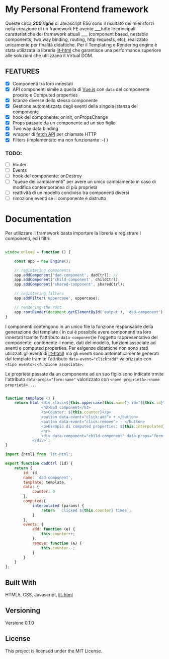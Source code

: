 # My Personal Frontend framework

Queste circa ***200 righe*** di Javascript ES6 sono il risultato dei miei sforzi nella creazione di un framework FE avente ___tutte le principali caratteristiche dei framework attuali ___ (component based, nestable components, two way binding, routing, http requests, etc), realizzato unicamente per finalità didattiche. Per il Templating e Rendering engine è stata utilizzata la libreria [lit-html](https://github.com/polymer/lit-html) che garantisce una performance superiore alle soluzioni che utilizzano il Virtual DOM.

## FEATURES
- [x] Componenti tra loro innestati 
- [x] API componenti simile a quella di [Vue.js](https://vuejs.org) con ```data``` del componente proxato e Computed properties
- [x] Istanze diverse dello stesso componente
- [x] Gestione automatizzata degli eventi della singola istanza del componente
- [x] hook del componente: onInit, onPropsChange
- [x] Props passate da un componente ad un suo figlio
- [x] Two way data binding  
- [x] wrapper di [fetch API](https://github.com/github/fetch) per chiamate HTTP
- [x] Filters (implementato ma non funzionante :-( )

### TODO:
- [ ] Router
- [ ] Events
- [ ] hook del componente:  onDestroy
- [ ] "queue dei cambiamenti" per avere un unico cambiamento in caso di modifica contemporanea di più proprietà 
- [ ] reattività di un modello condiviso tra componenti diversi
- [ ] rimozione eventi se il componente è distrutto

# Documentation

Per utilizzare il framework basta importare la libreria e registrare i componenti, ed i filtri:
```javascript

window.onload = function () {

    const app = new Engine();

    // registering components
    app.addComponent('dad-component', dadCtrl); //  
    app.addComponent('child-component', childCtrl);
    app.addComponent('shared-component', sharedCtrl);

    // registering filters
    app.addFilter('uppercase', uppercase);

    // rendering the root
    app.rootRender(document.getElementById('output'), 'dad-component');
}
```

I componenti contengono in un unico file la funzione responsabile della generazione del template ( in cui è possibile avere componenti tra loro innestati tramite l'attributo ```data-component```)e l'oggetto rappresentativo del componente, contenente il nome, dati del modello, funzioni associate ad aventi e computed properties. Per esigenze didattiche non sono stati utilizzati gli eventi di [lit-html](https://github.com/polymer/lit-html)) ma gli eventi sono automaticamente generati dal template tramite l'attributo ```data-event="click:add"``` valorizzato con ```<tipo evento>:<funzione associata>```.

Le proprietà passate da un componente ad un suo figlio sono indicate trmite l'attributo ```data-props="form:name"``` valorizzato con ```<nome proprietà>:<nome proprietà>...```. 

```javascript

function template () {
    return html`<div class=${this.uppercase(this.name)} id="${this.id}">
                <h3>Dad component</h3>  
                <p>Counter: ${this.counter}</p>
                <button data-event="click:add"> + </button>
                <button data-event="click:remove"> - </button>
                <p>Esempio di computed properties: ${this.interpolated}</p>
                <hr> 
                <div data-component="child-component" data-props="form:name"></div>
            </div>`;
}

import {html} from 'lit-html';

export function dadCtrl (id) {
    return {
        id: id,
        name: 'dad-component',
        template: template,
        data: {
            counter: 0
        },
        computed:{
            interpolated (params) {
                return ` Clicked ${this.counter} times`;
            }
        },
        events: {
            add: function (e) {
                this.counter++;
            },
            remove: function (e) {
                this.counter--;
            }
        }
    }
};
```

## Built With

HTML5, CSS, Javascript, [lit-html](https://github.com/polymer/lit-html)

## Versioning

Versione 0.1.0

## License

This project is licensed under the MIT License.






